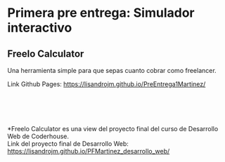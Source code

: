 # Primera pre entrega: Simulador interactivo

## Freelo Calculator
Una herramienta simple para que sepas cuanto cobrar como freelancer.

Link Github Pages:
https://lisandrojm.github.io/PreEntrega1Martinez/
\
\
\
\
\
\
*Freelo Calculator es una view del proyecto final del curso de Desarrollo Web de Coderhouse.\
Link del proyecto final de Desarrollo Web:\
https://lisandrojm.github.io/PFMartinez_desarrollo_web/
